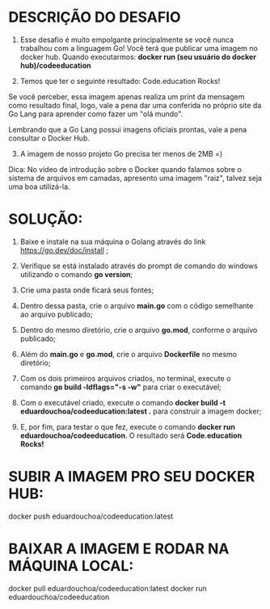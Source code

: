 <b><h1>DESCRIÇÃO DO DESAFIO</b></h1>

1) Esse desafio é muito empolgante principalmente se você nunca trabalhou com a linguagem Go!
Você terá que publicar uma imagem no docker hub. Quando executarmos: <b>docker run (seu usuário do docker hub)/codeeducation</b>

2) Temos que ter o seguinte resultado: Code.education Rocks!

Se você perceber, essa imagem apenas realiza um print da mensagem como resultado final, logo, vale a pena dar uma conferida no próprio site da Go Lang para aprender como fazer um "olá mundo".

Lembrando que a Go Lang possui imagens oficiais prontas, vale a pena consultar o Docker Hub.

3) A imagem de nosso projeto Go precisa ter menos de 2MB =)

Dica: No vídeo de introdução sobre o Docker quando falamos sobre o sistema de arquivos em camadas, apresento uma imagem "raiz", talvez seja uma boa utilizá-la.


<b><h1>SOLUÇÃO:</b></h1>

1) Baixe e instale na sua máquina o Golang através do link https://go.dev/doc/install ;

2) Verifique se está instalado através do prompt de comando do windows utilizando o comando <b>go version</b>;

3) Crie uma pasta onde ficará seus fontes;

4) Dentro dessa pasta, crie o arquivo <b>main.go</b> com o código semelhante ao arquivo publicado; 

5) Dentro do mesmo diretório, crie o arquivo <b>go.mod</b>, conforme o arquivo publicado;

6) Além do <b>main.go</b> e <b>go.mod</b>, crie o arquivo <b>Dockerfile</b> no mesmo diretório;

6) Com os dois primeiros arquivos criados, no terminal, execute o comando <b>go build -ldflags="-s -w"</b> para criar o executável;

7) Com o executável criado, execute o comando <b>docker build -t eduardouchoa/codeeducation:latest .</b> para construir a imagem docker;

8) E, por fim, para testar o que fez, execute o comando <b>docker run eduardouchoa/codeeducation</b>. O resultado será <b>Code.education Rocks!</b>

<b><h1>SUBIR A IMAGEM PRO SEU DOCKER HUB:</b></h1>

docker push eduardouchoa/codeeducation:latest

<b><h1>BAIXAR A IMAGEM E RODAR NA MÁQUINA LOCAL:</b></h1>

docker pull eduardouchoa/codeeducation:latest
docker run eduardouchoa/codeeducation
